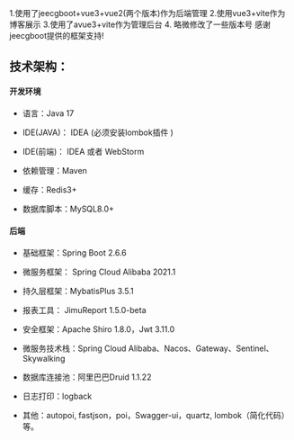 1.使用了jeecgboot+vue3+vue2(两个版本)作为后端管理
2.使用vue3+vite作为博客展示
3.使用了avue3+vite作为管理后台
4. 略微修改了一些版本号
感谢jeecgboot提供的框架支持!

技术架构：
-----------------------------------
#### 开发环境

- 语言：Java 17

- IDE(JAVA)： IDEA (必须安装lombok插件 )

- IDE(前端)： IDEA 或者 WebStorm

- 依赖管理：Maven

- 缓存：Redis3+

- 数据库脚本：MySQL8.0+


#### 后端

- 基础框架：Spring Boot 2.6.6

- 微服务框架： Spring Cloud Alibaba 2021.1

- 持久层框架：MybatisPlus 3.5.1

- 报表工具： JimuReport 1.5.0-beta

- 安全框架：Apache Shiro 1.8.0，Jwt 3.11.0

- 微服务技术栈：Spring Cloud Alibaba、Nacos、Gateway、Sentinel、Skywalking

- 数据库连接池：阿里巴巴Druid 1.1.22

- 日志打印：logback

- 其他：autopoi, fastjson，poi，Swagger-ui，quartz, lombok（简化代码）等。

